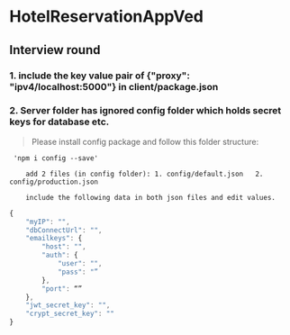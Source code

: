 # HotelReservationAppVed
## Interview round

###  1. include the key value pair of {"proxy": "ipv4/localhost:5000"} in client/package.json

###  2. Server folder has ignored config folder which holds secret keys for database etc.

> Please install config package and follow this folder structure:
```
 'npm i config --save'
```
        add 2 files (in config folder): 1. config/default.json   2. config/production.json

        include the following data in both json files and edit values.

```javascript
{
    "myIP": "",
    "dbConnectUrl": "",
    "emailkeys": {
        "host": "",
        "auth": {
            "user": "",    
            "pass": "”
        },
        "port": “”
    },
    "jwt_secret_key": "",
    "crypt_secret_key": ""
}
```